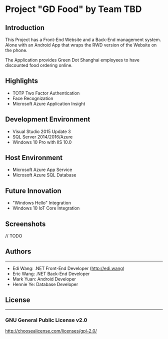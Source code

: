 # Project "GD Food" by Team TBD

## Introduction

This Project has a Front-End Website and a Back-End management system. Alone with an Android App that wraps the RWD version of the Website on the phone.

The Application provides Green Dot Shanghai employees to have discounted food ordering online.

## Highlights

- TOTP Two Factor Authentication
- Face Recognization
- Microsoft Azure Application Insight

## Development Environment
- Visual Studio 2015 Update 3
- SQL Server 2014/2016/Azure
- Windows 10 Pro with IIS 10.0

## Host Environment
- Microsoft Azure App Service
- Microsoft Azure SQL Database

## Future Innovation
- "Windows Hello" Integration
- Windows 10 IoT Core Integration

## Screenshots
// TODO

## Authors
----------
- Edi Wang: .NET Front-End Developer (http://edi.wang)
- Eric Wang: .NET Back-End Developer
- Mark Yuan: Android Developer 
- Hennie Ye: Database Developer

## License
----------

### GNU General Public License v2.0
http://choosealicense.com/licenses/gpl-2.0/ 
